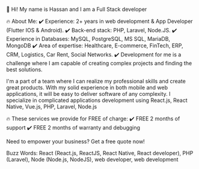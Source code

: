 🚀 Hi! My name is Hassan and I am a Full Stack developer

🔥 About Me:
✔️ Experience: 2+ years in web development & App Developer (Flutter IOS & Android).
✔️ Back-end stack: PHP, Laravel, Node.JS.
✔️ Experience in Databases: MySQL, PostgreSQL, MS SQL, MariaDB, MongoDB
✔️ Area of expertise: Healthcare, E-commerce, FinTech, ERP, CRM, Logistics, Car Rent, Social Networks.
✔️ Development for me is a challenge where I am capable of creating complex projects and finding the best solutions.

I'm a part of a team where I can realize my professional skills and create great products. With my solid experience in both mobile and web applications, it will be easy to deliver software of any complexity. I specialize in complicated applications development using React.js, React Native, Vue.js, PHP, Laravel, Node.js

🔥 These services we provide for FREE of charge:
✔️ FREE 2 months of support
✔️ FREE 2 months of warranty and debugging

Need to empower your business? Get a free quote now!

Buzz Words: React (React.js, ReactJS, React Native, React developer), PHP (Laravel), Node (Node.js, NodeJS), web developer, web development
